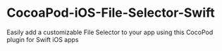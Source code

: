 # CocoaPod-iOS-File-Selector-Swift
Easily add a customizable File Selector to your app using this CocoPod plugin for Swift iOS apps
